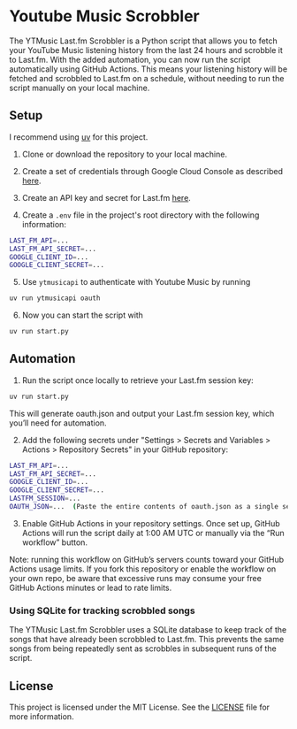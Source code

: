 # Youtube Music Scrobbler

The YTMusic Last.fm Scrobbler is a Python script that allows you to fetch
your YouTube Music listening history from the last 24 hours and scrobble
it to Last.fm. With the added automation, you can now run the script automatically using GitHub Actions. This means your listening history will be fetched and scrobbled to Last.fm on a schedule, without needing to run the script manually on your local machine.

## Setup

I recommend using [uv](https://docs.astral.sh/uv/) for this project.

1. Clone or download the repository to your local machine.

2. Create a set of credentials through Google Cloud Console as described
[here](https://ytmusicapi.readthedocs.io/en/stable/setup/oauth.html).

3. Create an API key and secret for Last.fm
[here](https://www.last.fm/api/account/create).

4. Create a `.env` file in the project's root directory with the following
information:

```sh
LAST_FM_API=...
LAST_FM_API_SECRET=...
GOOGLE_CLIENT_ID=...
GOOGLE_CLIENT_SECRET=...
```

5. Use `ytmusicapi` to authenticate with Youtube Music by running

```sh
uv run ytmusicapi oauth
```

6. Now you can start the script with

```sh
uv run start.py
```

## Automation

1. Run the script once locally to retrieve your Last.fm session key:

```sh
uv run start.py
```

This will generate oauth.json and output your Last.fm session key, which you’ll need for automation.

2. Add the following secrets under "Settings > Secrets and Variables > Actions > Repository Secrets" in your GitHub repository:

```sh
LAST_FM_API=...
LAST_FM_API_SECRET=...
GOOGLE_CLIENT_ID=...
GOOGLE_CLIENT_SECRET=...
LASTFM_SESSION=...
OAUTH_JSON=...  (Paste the entire contents of oauth.json as a single secret)
```

3. Enable GitHub Actions in your repository settings. Once set up, GitHub Actions will run the script daily at 1:00 AM UTC or manually via the “Run workflow” button.

Note: running this workflow on GitHub’s servers counts toward your GitHub Actions usage limits. If you fork this repository or enable the workflow on your own repo, be aware that excessive runs may consume your free GitHub Actions minutes or lead to rate limits.

### Using SQLite for tracking scrobbled songs

The YTMusic Last.fm Scrobbler uses a SQLite database to keep track of the
songs that have already been scrobbled to Last.fm. This prevents the same
songs from being repeatedly sent as scrobbles in subsequent runs of the
script.

## License

This project is licensed under the MIT License. See the [LICENSE](LICENSE)
file for more information.

